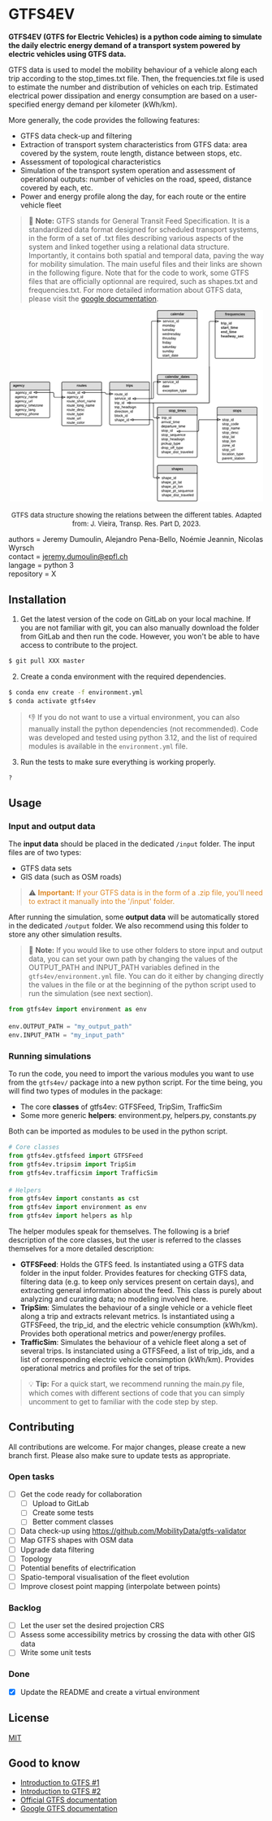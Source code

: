 # GTFS4EV
**GTFS4EV (GTFS for Electric Vehicles) is a python code aiming to simulate the daily electric energy demand of a transport system powered by electric vehicles using GTFS data.** 

GTFS data is used to model the mobility behaviour of a vehicle along each trip according to the stop_times.txt file. Then, the frequencies.txt file is used to estimate the number and distribution of vehicles on each trip. Estimated electrical power dissipation and energy consumption are based on a user-specified energy demand per kilometer (kWh/km). 

More generally, the code provides the following features:

- GTFS data check-up and filtering
- Extraction of transport system characteristics from GTFS data: area covered by the system, route length, distance between stops, etc.
- Assessment of topological characteristics 
- Simulation of the transport system operation and assessment of operational outputs: number of vehicles on the road, speed, distance covered by each, etc.
- Power and energy profile along the day, for each route or the entire vehicle fleet

> :memo: **Note:** GTFS stands for General Transit Feed Specification. It is a standardized data format designed for scheduled transport systems, in the form of a set of .txt files describing various aspects of the system and linked together using a relational data structure. Importantly, it contains both spatial and temporal data, paving the way for mobility simulation. The main useful files and their links are shown in the following figure. Note that for the code to work, some GTFS files that are officially optionnal are required, such as shapes.txt and frequencies.txt. For more detailed information about GTFS data, please visit the [google documentation](https://developers.google.com/transit/gtfs).

<center>
	<img src="doc/gtfs_data_structure.png" width="500"> 
	<p><font size="-1">GTFS data structure showing the relations between the different tables. Adapted from: J. Vieira, Transp. Res. Part D, 2023.</font></p>
</center>

authors = Jeremy Dumoulin, Alejandro Pena-Bello, Noémie Jeannin, Nicolas Wyrsch  
contact = jeremy.dumoulin@epfl.ch  
langage = python 3  
repository = X 


## Installation

1. Get the latest version of the code on GitLab on your local machine. If you are not familiar with git, you can also manually download the folder from GitLab and then run the code. However, you won't be able to have access to contribute to the project.
```bash
$ git pull XXX master
```

2. Create a conda environment with the required dependencies. 
```bash
$ conda env create -f environment.yml
$ conda activate gtfs4ev
```
> :thumbsdown: If you do not want to use a virtual environment, you can also manually install the python dependencies (not recommended). Code was developed and tested using python 3.12, and the list of required modules is available in the `environment.yml` file.

3. Run the tests to make sure everything is working properly.
```bash
?
```

## Usage

### Input and output data
The **input data** should be placed in the dedicated `/input` folder. The input files are of two types:   

- GTFS data sets  
- GIS data (such as OSM roads)

> :warning: <span style="color:#dd8828">**Important:** If your GTFS data is in the form of a .zip file, you'll need to extract it manually into the '/input' folder.</span>

After running the simulation, some **output data** will be automatically stored in the dedicated `/output` folder. We also recommend using this folder to store any other simulation results.

> :memo: **Note:** If you would like to use other folders to store input and output data, you can set your own path by changing the values of the OUTPUT_PATH and INPUT_PATH variables defined in the `gtfs4ev/environment.yml` file. You can do it either by changing directly the values in the file or at the beginning of the python script used to run the simulation (see next section).
```python
from gtfs4ev import environment as env

env.OUTPUT_PATH = "my_output_path"
env.INPUT_PATH = "my_input_path"
``` 

### Running simulations

To run the code, you need to import the various modules you want to use from the `gtfs4ev/` package into a new python script. For the time being, you will find two types of modules in the package:

* The core **classes** of gtfs4ev: GTFSFeed, TripSim, TrafficSim
* Some more generic **helpers**: environment.py, helpers.py, constants.py 

Both can be imported as modules to be used in the python script.
```python
# Core classes
from gtfs4ev.gtfsfeed import GTFSFeed
from gtfs4ev.tripsim import TripSim
from gtfs4ev.trafficsim import TrafficSim

# Helpers
from gtfs4ev import constants as cst
from gtfs4ev import environment as env
from gtfs4ev import helpers as hlp
```

The helper modules speak for themselves. The following is a brief description of the core classes, but the user is referred to the classes themselves for a more detailed description:

* **GTFSFeed**: Holds the GTFS feed. Is instantiated using a GTFS data folder in the input folder. Provides features for checking GTFS data, filtering data (e.g. to keep only services present on certain days), and extracting general information about the feed. This class is purely about analyzing and curating data; no modeling involved here.  
* **TripSim**: Simulates the behaviour of a single vehicle or a vehicle fleet along a trip and extracts relevant metrics. Is instantiated using a GTFSFeed, the trip_id, and the electric vehicle consumption (kWh/km). Provides both operational metrics and power/energy profiles.
* **TrafficSim**: Simulates the behaviour of a vehicle fleet along a set of several trips. Is instanciated using a GTFSFeed, a list of trip_ids, and a list of corresponding electric vehicle consimption (kWh/km). Provides operational metrics and profiles for the set of trips. 

> :bulb: **Tip:** For a quick start, we recommend running the main.py file, which comes with different sections of code that you can simply uncomment to get to familiar with the code step by step.

## Contributing

All contributions are welcome. For major changes, please create a new branch first.
Please also make sure to update tests as appropriate.

### Open tasks

- [ ] Get the code ready for collaboration
	- [ ] Upload to GitLab
	- [ ] Create some tests
	- [ ] Better comment classes
- [ ] Data check-up using https://github.com/MobilityData/gtfs-validator
- [ ] Map GTFS shapes with OSM data
- [ ] Upgrade data filtering
- [ ] Topology
- [ ] Potential benefits of electrification
- [ ] Spatio-temporal visualisation of the fleet evolution
- [ ] Improve closest point mapping (interpolate between points)

### Backlog

- [ ] Let the user set the desired projection CRS
- [ ] Assess some accessibility metrics by crossing the data with other GIS data 
- [ ] Write some unit tests 

### Done

- [x] Update the README and create a virtual environment

## License

[MIT](https://choosealicense.com/licenses/mit/)

## Good to know

- [Introduction to GTFS #1](https://www.youtube.com/watch?v=8OQKHhu1VgQ)
- [Introduction to GTFS #2](https://www.youtube.com/watch?v=SDz2460AjNo)
- [Official GTFS documentation](https://gtfs.org/)
- [Google GTFS documentation]()